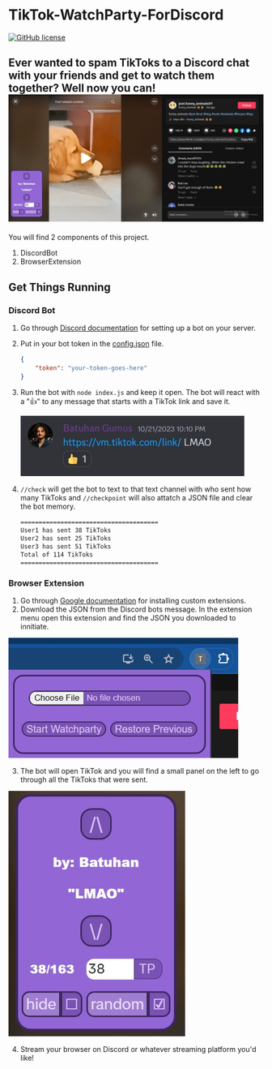 # TikTok-WatchParty-ForDiscord

[![GitHub license](https://img.shields.io/github/license/Naereen/StrapDown.js.svg)](/LICENSE)

Ever wanted to spam TikToks to a Discord chat with your friends and get to watch them together? Well now you can!
 ![Discord Reaction](/docs/watch.JPG)
----



You will find 2 components of this project.
1) DiscordBot
2) BrowserExtension

## Get Things Running
### Discord Bot
1) Go through [Discord documentation](https://discord.com/developers/docs/quick-start/getting-started) for setting up a bot on your server.
2) Put in your bot token in the [config.json](/DiscordBot/config.json) file.
    ```json
    {
        "token": "your-token-goes-here"
    }
    ```
3) Run the bot with `node index.js` and keep it open. The bot will react with a "👍" to any message that starts with a TikTok link and save it.
   
    ![Discord Reaction](/docs/discordMsg.JPG)

5) `//check` will get the bot to text to that text channel with who sent how many TikToks and `//checkpoint` will also attatch a JSON file and clear the bot memory.
    ```
    ======================================
    User1 has sent 38 TikToks
    User2 has sent 25 TikToks
    User3 has sent 51 TikToks
    Total of 114 TikToks
    ======================================
    ```

### Browser Extension
1) Go through [Google documentation](https://developer.chrome.com/docs/extensions/get-started/tutorial/hello-world#load-unpacked) for installing custom extensions.
2) Download the JSON from the Discord bots message. In the extension menu open this extension and find the JSON you downloaded to innitiate.

 ![Discord Reaction](/docs/preInit.JPG)

3) The bot will open TikTok and you will find a small panel on the left to go through all the TikToks that were sent.

 ![Discord Reaction](/docs/panel.JPG)
 
4)  Stream your browser on Discord or whatever streaming platform you'd like!
